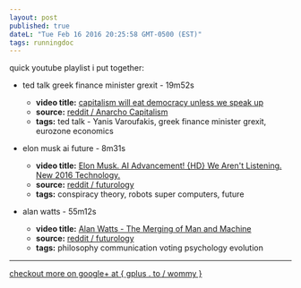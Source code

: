 ```yaml
---
layout: post
published: true
dateL: "Tue Feb 16 2016 20:25:58 GMT-0500 (EST)"
tags: runningdoc
---
```


quick youtube playlist i put together:


- ted talk greek finance minister grexit - 19m52s
  - __video title:__ [ capitalism will eat democracy unless we speak up](https://youtu.be/GB4s5b9NL3I)
  - __source:__ [reddit / Anarcho Capitalism](https://www.reddit.com/r/Anarcho_Capitalism/comments/45yqnh/wow_ted_talks_really_suck_now_capitalism_will_eat/)
  - __tags:__ ted talk - Yanis Varoufakis, greek finance minister grexit, eurozone economics

- elon musk ai future - 8m31s
  - __video title:__ [Elon Musk. AI Advancement! {HD} We Aren't Listening. New 2016 Technology.](https://www.youtube.com/watch?v=RrXS24CDqc4)
  - __source:__ [reddit / futurology](https://www.reddit.com/r/Futurology/comments/45icn1/elon_musk_ai_advancement_will_be_here_before_we/)
  - __tags:__ conspiracy theory, robots super computers, future

- alan watts - 55m12s 
  - __video title:__ [Alan Watts - The Merging of Man and Machine](https://www.youtube.com/watch?v=_aeC8zcS1TU)
  - __source:__ [reddit / futurology](https://www.reddit.com/r/Futurology/comments/45gdmc/alan_watts_the_merging_of_man_and_machine/)
  - __tags:__ philosophy communication voting psychology evolution

<hr>

[checkout more on google+ at { gplus . to / wommy } ](gplus.to/wommy)